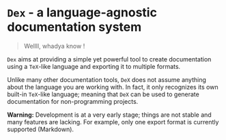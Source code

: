 

# `Dex` - a language-agnostic documentation system

> Wellll, whadya know !

`Dex` aims at providing a simple yet powerful tool to create documentation using a 
`TeX`-like language and exporting it to multiple formats.

Unlike many other documentation tools, `DeX` does not assume anything about 
the language you are working with. 
In fact, it only recognizes its own built-in `TeX`-like language; meaning that 
`DeX` can be used to generate documentation for non-programming projects.

**Warning:** Development is at a very early stage; things are not stable and many features 
are lacking. For example, only one export format is currently supported (Markdown).

